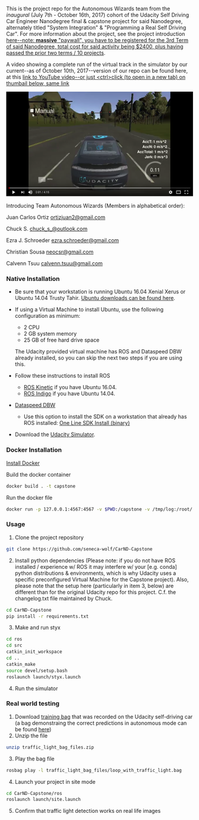 This is the project repo for the Autonomous Wizards team from the *inaugural* (July 7th - October 16th, 2017) cohort of the Udacity Self Driving Car Engineer Nanodegree final & capstone project for said Nanodegree, alternately titled "System Integration" & "Programming a Real Self Driving Car".  For more information about the project, see the project introduction [here--note: **massive** "paywall", you have to be registered for the 3rd Term of said Nanodegree, total cost for said activity being $2400, plus having passed the prior two terms / 10 projects](https://classroom.udacity.com/nanodegrees/nd013/parts/6047fe34-d93c-4f50-8336-b70ef10cb4b2/modules/e1a23b06-329a-4684-a717-ad476f0d8dff/lessons/462c933d-9f24-42d3-8bdc-a08a5fc866e4/concepts/5ab4b122-83e6-436d-850f-9f4d26627fd9).

A video showing a complete run of the virtual track in the simulator by our current--as of October 10th, 2017--version of our repo can be found here, 
at this [link to YouTube video--or just \<ctrl\>click (to open in a new tab) on thumbail below, same link](https://youtu.be/zUsNETAbcLU) 

[![Autonomous Wizards lap in Carla-Simulator](video/Screenshot%202017-10-10%2010:00:31.png)](https://youtu.be/zUsNETAbcLU) 

Introducing Team Autonomous Wizards (Members in alphabetical order):

Juan Carlos Ortiz ortizjuan2@gmail.com 

Chuck S. chuck_s_@outlook.com 

Ezra J. Schroeder ezra.schroeder@gmail.com 

Christian Sousa neocsr@gmail.com 

Calvenn Tsuu calvenn.tsuu@gmail.com 




### Native Installation

* Be sure that your workstation is running Ubuntu 16.04 Xenial Xerus or Ubuntu 14.04 Trusty Tahir. [Ubuntu downloads can be found here](https://www.ubuntu.com/download/desktop).
* If using a Virtual Machine to install Ubuntu, use the following configuration as minimum:
  * 2 CPU
  * 2 GB system memory
  * 25 GB of free hard drive space

  The Udacity provided virtual machine has ROS and Dataspeed DBW already installed, so you can skip the next two steps if you are using this.

* Follow these instructions to install ROS
  * [ROS Kinetic](http://wiki.ros.org/kinetic/Installation/Ubuntu) if you have Ubuntu 16.04.
  * [ROS Indigo](http://wiki.ros.org/indigo/Installation/Ubuntu) if you have Ubuntu 14.04.
* [Dataspeed DBW](https://bitbucket.org/DataspeedInc/dbw_mkz_ros)
  * Use this option to install the SDK on a workstation that already has ROS installed: [One Line SDK Install (binary)](https://bitbucket.org/DataspeedInc/dbw_mkz_ros/src/81e63fcc335d7b64139d7482017d6a97b405e250/ROS_SETUP.md?fileviewer=file-view-default)
* Download the [Udacity Simulator](https://github.com/udacity/CarND-Capstone/releases/tag/v1.2).

### Docker Installation
[Install Docker](https://docs.docker.com/engine/installation/)

Build the docker container
```bash
docker build . -t capstone
```

Run the docker file
```bash
docker run -p 127.0.0.1:4567:4567 -v $PWD:/capstone -v /tmp/log:/root/.ros/ --rm -it capstone
```

### Usage

1. Clone the project repository
```bash
git clone https://github.com/seneca-wolf/CarND-Capstone 
```

2. Install python dependencies (Please note: if you do not have ROS installed / experience w/ ROS 
it may interfere w/ your [e.g. conda] python distributions & environments, which is why Udacity uses 
a specific preconfigured Virtual Machine for the Capstone project). Also, please note that the setup 
here (particularly in item 3, below) are different than for the original Udacity repo for this project.
C.f. the changelog.txt file maintained by Chuck. 
```bash
cd CarND-Capstone
pip install -r requirements.txt
```
3. Make and run styx
```bash
cd ros
cd src 
catkin_init_workspace
cd .. 
catkin_make
source devel/setup.bash 
roslaunch launch/styx.launch
```
4. Run the simulator

### Real world testing
1. Download [training bag](https://drive.google.com/file/d/0B2_h37bMVw3iYkdJTlRSUlJIamM/view?usp=sharing) that was recorded on the Udacity self-driving car (a bag demonstraing the correct predictions in autonomous mode can be found [here](https://drive.google.com/open?id=0B2_h37bMVw3iT0ZEdlF4N01QbHc))
2. Unzip the file
```bash
unzip traffic_light_bag_files.zip
```
3. Play the bag file
```bash
rosbag play -l traffic_light_bag_files/loop_with_traffic_light.bag
```
4. Launch your project in site mode
```bash
cd CarND-Capstone/ros
roslaunch launch/site.launch
```
5. Confirm that traffic light detection works on real life images
